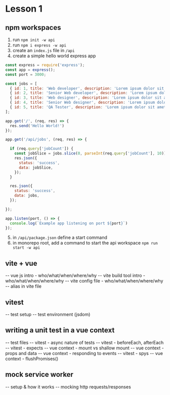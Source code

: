 # Lesson 1

## npm workspaces

1. run `npm init -w api`
2. run `npm i express -w api`
3. create an `index.js` file in `/api`
4. create a simple hello world express app

```js
const express = require('express');
const app = express();
const port = 3000;

const jobs = [
  { id: 1, title: 'Web developer', description: 'Lorem ipsum dolor sit amet, consectetur adipiscing elit. Cras quis tellus lorem. Nam convallis porta augue sit amet aliquet. Aenean.', salary: '25,000.00' },
  { id: 2, title: 'Senior Web developer', description: 'Lorem ipsum dolor sit amet, consectetur adipiscing elit. Cras quis tellus lorem. Nam convallis porta augue sit amet aliquet. Aenean.', salary: '35,000.00' },
  { id: 3, title: 'Web designer', description: 'Lorem ipsum dolor sit amet, consectetur adipiscing elit. Cras quis tellus lorem. Nam convallis porta augue sit amet aliquet. Aenean.', salary: '25,000.00' },
  { id: 4, title: 'Senior Web designer', description: 'Lorem ipsum dolor sit amet, consectetur adipiscing elit. Cras quis tellus lorem. Nam convallis porta augue sit amet aliquet. Aenean.', salary: '35,000.00' },
  { id: 5, title: 'QA Tester', description: 'Lorem ipsum dolor sit amet, consectetur adipiscing elit. Cras quis tellus lorem. Nam convallis porta augue sit amet aliquet. Aenean.', salary: '25,000.00' }
];

app.get('/', (req, res) => {
  res.send('Hello World!')
});

app.get('/api/jobs', (req, res) => {

  if (req.query['jobCount']) {
    const jobSlice = jobs.slice(0, parseInt(req.query['jobCount'], 10));
    res.json({
      status: 'success',
      data: jobSlice,
    });
  }

  res.json({
    status: 'success',
    data: jobs,
  });

});

app.listen(port, () => {
  console.log(`Example app listening on port ${port}`)
});
```

5. in `/api/package.json` define a start command
6. in monorepo root, add a command to start the api workspace `npm run start -w api`

## vite + vue

-- vue js intro - who/what/when/where/why
-- vite build tool intro - who/what/when/where/why
-- vite config file - who/what/when/where/why
-- alias in vite file

## vitest

-- test setup
-- test environment (jsdom)

## writing a unit test in a vue context

-- test files
-- vitest - async nature of tests
-- vitest - beforeEach, afterEach
-- vitest - expects
-- vue context - mount vs shallow mount
-- vue context - props and data
-- vue context - responding to events
-- vitest - spys
-- vue context - flushPromises()

## mock service worker

-- setup & how it works
-- mocking http requests/responses
